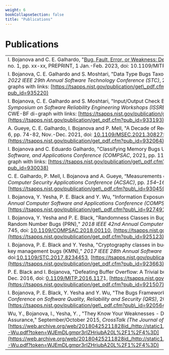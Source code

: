 ```yaml
---
weight: 6
bookCollapseSection: false
title: "Publications"
---
```

# Publications

|     |
| --- |
| I. Bojanova and C. E. Galhardo, "[Bug, Fault, Error, or Weakness: Demystifying Software Security Vulnerabilities](/Bug__Fault__Error__or_Weakness__Demystifying_Software_Security_Vulnerabilities____IT_Pro__PREPRINT_.pdf)," in IT Professional, vol. 25, no. 1, pp. xx-xx, PREPRINT, 1 Jan.-Feb. 2023, doi: 10.1109/MITP.2023.0000000. |
| I. Bojanova, C. E. Galhardo and S. Moshtari, "Data Type Bugs Taxonomy: Integer Overflow, Juggling, and Pointer Arithmetics in Spotlight," _2022 IEEE 29th Annual Software Technology Conference (STC)_, 2022, pp. 192-205, doi: [10.1109/STC55697.2022.00035](https://doi.org/10.1109/STC55697.2022.00035), CWE-BF di-graphs with links: [https://tsapps.nist.gov/publication/get\_pdf.cfm?pub\_id=935220](https://tsapps.nist.gov/publication/get_pdf.cfm?pub_id=935220) |
| I. Bojanova, C. E. Galhardo and S. Moshtari, "Input/Output Check Bugs Taxonomy: Injection Errors in Spotlight," _2021 IEEE International Symposium on Software Reliability Engineering Workshops (ISSREW)_, 2021, pp. 111-120 , doi: [10.1109/ISSREW53611.2021.00052](https://doi.org/10.1109/ISSREW53611.2021.00052), CWE-BF di-graph with links: [https://tsapps.nist.gov/publication/get\_pdf.cfm?pub\_id=933193](https://tsapps.nist.gov/publication/get_pdf.cfm?pub_id=933193) |
| A. Gueye, C. E. Galhardo, I. Bojanova and P. Mell, "A Decade of Reoccurring Software Weaknesses," in _IEEE Security & Privacy_, vol. 19, no. 6, pp. 74-82, Nov.-Dec. 2021, doi: [10.1109/MSEC.2021.3082757](https://doi.org/10.1109/MSEC.2021.3082757), [https://tsapps.nist.gov/publication/get\_pdf.cfm?pub\_id=932064](https://tsapps.nist.gov/publication/get_pdf.cfm?pub_id=932064) |
| I. Bojanova and C. Eduardo Galhardo, "Classifying Memory Bugs Using Bugs Framework Approach," _2021 IEEE 45th Annual Computers, Software, and Applications Conference (COMPSAC_, 2021, pp. 1157-1164, doi: [10.1109/COMPSAC51774.2021.00159](https://doi.org/10.1109/COMPSAC51774.2021.00159), CWE-BF di-graph with links: [https://tsapps.nist.gov/publication/get\_pdf.cfm?pub\_id=930038](https://tsapps.nist.gov/publication/get_pdf.cfm?pub_id=930038) |
| C. E. Galhardo, P. Mell, I. Bojanova and A. Gueye, “Measurements of the Most Significant Software Security Weaknesses,” _Annual Computer Security Applications Conference (ACSAC)_, pp. _154–164, Dec._ 2020, doi: [10.1145/3427228.3427257](https://doi.org/10.1145/3427228.3427257), [https://tsapps.nist.gov/publication/get\_pdf.cfm?pub\_id=930459](https://tsapps.nist.gov/publication/get_pdf.cfm?pub_id=930459) |
| I. Bojanova, Y. Yesha, P. E. Black and Y. Wu, "Information Exposure (IEX): A New Class in the Bugs Framework (BF)," _2019 IEEE 43rd Annual Computer Software and Applications Conference (COMPSAC)_, 2019, pp. 559-564, doi: [10.1109/COMPSAC.2019.00086](https://doi.org/10.1109/COMPSAC.2019.00086), [https://tsapps.nist.gov/publication/get\_pdf.cfm?pub\_id=927491](https://tsapps.nist.gov/publication/get_pdf.cfm?pub_id=927491) |
| I. Bojanova, Y. Yesha and P. E. Black, "Randomness Classes in Bugs Framework (BF): True-Random Number Bugs (TRN) and Pseudo-Random Number Bugs (PRN)," _2018 IEEE 42nd Annual Computer Software and Applications Conference (COMPSAC)_, 2018, pp. 738-745, doi: [10.1109/COMPSAC.2018.00110](https://doi.org/10.1109/COMPSAC.2018.00110), [https://tsapps.nist.gov/publication/get\_pdf.cfm?pub\_id=925123](https://tsapps.nist.gov/publication/get_pdf.cfm?pub_id=925123) |
| I. Bojanova, P. E. Black and Y. Yesha, "Cryptography classes in bugs framework (BF): Encryption bugs (ENC), verification bugs (VRF), and key management bugs (KMN)," _2017 IEEE 28th Annual Software Technology Conference (STC)_, 2017, pp. 1-8, doi:[10.1109/STC.2017.8234453](https://doi.org/10.1109/STC.2017.8234453), [https://tsapps.nist.gov/publication/get\_pdf.cfm?pub\_id=923663](https://tsapps.nist.gov/publication/get_pdf.cfm?pub_id=923663) |
| P. E. Black and I. Bojanova, "Defeating Buffer Overflow: A Trivial but Dangerous Bug," in _IT Professional_, vol. 18, no. 6, pp. 58-61, Nov.-Dec. 2016, doi: [0.1109/MITP.2016.117](https://doi.org/10.1109/MITP.2016.117)1, [https://tsapps.nist.gov/publication/get\_pdf.cfm?pub\_id=921507](https://tsapps.nist.gov/publication/get_pdf.cfm?pub_id=921507) |
| I. Bojanova, P. E. Black, Y. Yesha and Y. Wu, "The Bugs Framework (BF): A Structured Approach to Express Bugs," _2016 IEEE International Conference on Software Quality, Reliability and Security (QRS)_, 2016, pp. 175-182, doi: [10.1109/QRS.2016.29](https://doi.org/10.1109/QRS.2016.29), [https://tsapps.nist.gov/publication/get\_pdf.cfm?pub\_id=920564](https://tsapps.nist.gov/publication/get_pdf.cfm?pub_id=920564) |
| Wu, Y., Bojanova, I., Yesha, Y. , "They Know Your Weaknesses - Do You?: Reintroducing Common Weakness Enumeration. Supply Chain Assurance," September/October 2015, _CrossTalk (The Journal of Defense Software Engineering)_, [https://web.archive.org/web/20180425211828id_/http://static1.1.sqspcdn.com/static/f/702523/26523304/1441780301827/201509-Wu.pdf?token=WJEmDLgmpr3rIZHriubA20L%2F1%2F4%3D](https://web.archive.org/web/20180425211828id_/http://static1.1.sqspcdn.com/static/f/702523/26523304/1441780301827/201509-Wu.pdf?token=WJEmDLgmpr3rIZHriubA20L%2F1%2F4%3D) |